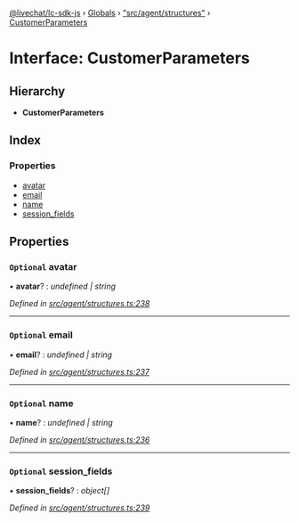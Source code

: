 [@livechat/lc-sdk-js](../README.md) › [Globals](../globals.md) › ["src/agent/structures"](../modules/_src_agent_structures_.md) › [CustomerParameters](_src_agent_structures_.customerparameters.md)

# Interface: CustomerParameters

## Hierarchy

* **CustomerParameters**

## Index

### Properties

* [avatar](_src_agent_structures_.customerparameters.md#optional-avatar)
* [email](_src_agent_structures_.customerparameters.md#optional-email)
* [name](_src_agent_structures_.customerparameters.md#optional-name)
* [session_fields](_src_agent_structures_.customerparameters.md#optional-session_fields)

## Properties

### `Optional` avatar

• **avatar**? : *undefined | string*

*Defined in [src/agent/structures.ts:238](https://github.com/livechat/lc-sdk-js/blob/aff69b2/src/agent/structures.ts#L238)*

___

### `Optional` email

• **email**? : *undefined | string*

*Defined in [src/agent/structures.ts:237](https://github.com/livechat/lc-sdk-js/blob/aff69b2/src/agent/structures.ts#L237)*

___

### `Optional` name

• **name**? : *undefined | string*

*Defined in [src/agent/structures.ts:236](https://github.com/livechat/lc-sdk-js/blob/aff69b2/src/agent/structures.ts#L236)*

___

### `Optional` session_fields

• **session_fields**? : *object[]*

*Defined in [src/agent/structures.ts:239](https://github.com/livechat/lc-sdk-js/blob/aff69b2/src/agent/structures.ts#L239)*
